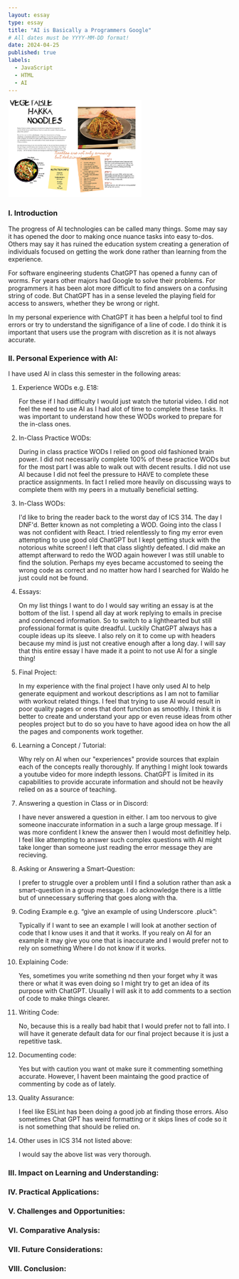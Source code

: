 ```yaml
---
layout: essay
type: essay
title: "AI is Basically a Programmers Google"
# All dates must be YYYY-MM-DD format!
date: 2024-04-25
published: true
labels:
  - JavaScript
  - HTML
  - AI
---
```

<div class="text-center p-4">
  <img width="300px" src="../img/cook.png" class="img-thumbnail" >
</div>

### I. Introduction
The progress of AI technologies can be called many things. Some may say it has opened the door to making once nuance tasks into easy to-dos. Others may say it has ruined the education system creating a generation of individuals focused on getting the work done rather than learning from the experience.

For software engineering students ChatGPT has opened a funny can of worms. For years other majors had Google to solve their problems. For programmers it has been alot more difficult to find answers on a confusing string of code. But ChatGPT has in a sense leveled the playing field for access to answers, whether they be wrong or right.

In my personal experience with ChatGPT it has been a helpful tool to find errors or try to understand the signifigance of a line of code. I do think it is important that users use the program with discretion as it is not always accurate.

### II. Personal Experience with AI:
I have used AI in class this semester in the following areas:

  1. Experience WODs e.g. E18:
     
     For these if I had difficulty I would just watch the tutorial video. I did not feel the need to use AI as I had alot of time to complete these tasks. It was important to understand how these WODs worked to prepare for the in-class ones.

  2. In-Class Practice WODs:
     
     During in class practice WODs I relied on good old fashioned brain power. I did not necessarily complete 100% of these practice WODs but for the most part I was able to walk out with decent results. I did not use AI because I did not feel the pressure to HAVE to complete these practice assignments. In fact I relied more heavily on discussing ways to complete them with my peers in a mutually beneficial setting.

  3. In-Class WODs:
     
     I'd like to bring the reader back to the worst day of ICS 314. The day I DNF'd. Better known as not completing a WOD. Going into the class I was not confident with React. I tried relentlessly to fing my error even attempting to use good old ChatGPT but I kept getting stuck with the notorious white screen! I left that class slightly defeated. I did make an attempt afterward to redo the WOD again however I was still unable to find the solution. Perhaps my eyes became accustomed to seeing the wrong code as correct and no matter how hard I searched for Waldo he just could not be found.

  4. Essays:
     
     On my list things I want to do I would say writing an essay is at the bottom of the list. I spend all day at work replying to emails in precise and condenced information. So to switch to a lighthearted but still professional format is quite dreadful. Luckily ChatGPT always has a couple ideas up its sleeve. I also rely on it to come up with headers because my mind is just not creative enough after a long day. I will say that this entire essay I have made it a point to not use AI for a single thing!

  5. Final Project:
     
     In my experience with the final project I have only used AI to help generate equipment and workout descriptions as I am not to familiar with workout related things. I feel that trying to use AI would result in poor quality pages or ones that dont function as smoothly. I think it is better to create and understand your app or even reuse ideas from other peoples project but to do so you have to have agood idea on how the all the pages and components work together.

  6. Learning a Concept / Tutorial:
      
      Why rely on AI when our "experiences" provide sources that explain each of the concepts really thoroughly. If anything I might look towards a youtube video for more indepth lessons. ChatGPT is limited in its capabilities to provide accurate information and should not be heavily relied on as a source of teaching.

  7. Answering a question in Class or in Discord:
      
      I have never answered a question in either. I am too nervous to give someone inaccurate information in a such a large group message. If i was more confident I knew the answer then I would most definitley help. I feel like attempting to answer such complex questions with AI might take longer than someone just reading the error message they are recieving.

  8. Asking or Answering a Smart-Question:
      
      I prefer to struggle over a problem until I find a solution rather than ask a smart-question in a group message. I do acknowledge there is a little but of unnecessary suffering that goes along with tha.

  9. Coding Example e.g. “give an example of using Underscore .pluck”:
      
      Typically if I want to see an example I will look at another section of code that I know uses it and that it works. If you realy on AI for an example it may give you one that is inaccurate and I would prefer not to rely on something Where I do not know if it works.

  10. Explaining Code:
      
      Yes, sometimes you write something nd then your forget why it was there or what it was even doing so I might try to get an idea of its purpose with ChatGPT. Usually I will ask it to add comments to a section of code to make things clearer.

  11. Writing Code:
      
      No, because this is a really bad habit that I would prefer not to fall into. I will have it generate default data for our final project because it is just a repetitive task.

  12. Documenting code:
      
      Yes but with caution you want ot make sure it commenting something accurate. However, I havent been maintaing the good practice of commenting by code as of lately.

  13. Quality Assurance:
      
      I feel like ESLint has been doing a good job at finding those errors. Also sometimes Chat GPT has weird formatting or it skips lines of code so it is not something that should be relied on.

  14. Other uses in ICS 314 not listed above:
      
      I would say the above list was very thorough.


### III. Impact on Learning and Understanding:


### IV. Practical Applications:


### V. Challenges and Opportunities:


### VI. Comparative Analysis:


### VII. Future Considerations:


### VIII. Conclusion:
